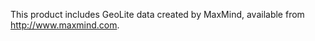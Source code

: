 This product includes GeoLite data created by MaxMind, available from
<a href="http://www.maxmind.com">http://www.maxmind.com</a>.
